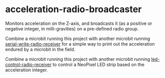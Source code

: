 # acceleration-radio-broadcaster

Monitors acceleration on the Z-axis, and broadcasts it (as a positive or negative integer, in milli-gravities) on a pre-defined radio group.

Combine a microbit running this project with another microbit running [serial-write-radio-receiver](../serial-write-radio-receiver) for a simple way to print out the acceleration endured by a microbit in the field.

Combine a microbit running this project with another microbit running [led-control-radio-receiver](../led-control-radio-receiver) to control a NeoPixel LED strip based on the acceleration integer.
